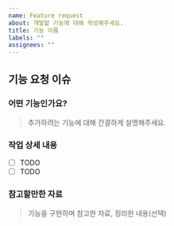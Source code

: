 ```yaml
---
name: Feature request
about: 개발할 기능에 대해 작성해주세요.
title: 기능 이름
labels: ""
assignees: ""
---
```


## 기능 요청 이슈

### 어떤 기능인가요?

> 추가하려는 기능에 대해 간결하게 설명해주세요.

### 작업 상세 내용

- [ ] TODO
- [ ] TODO

### 참고할만한 자료

> 기능을 구현하며 참고한 자료, 정리한 내용(선택)
